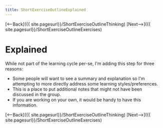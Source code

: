 ```yaml
---
title: ShortExerciseOutlineExplained
---
```

[<--Back]({{ site.pagesurl}}/ShortExerciseOutlineThinking) [Next-->]({{ site.pagesurl}}/ShortExerciseOutlineExercises)

# Explained
While not part of the learning cycle per-se, I'm adding this step for three reasons:

* Some people will want to see a summary and explanation so I'm attempting to more directly address some learning styles/preferences. 
* This is a place to put additional notes that might not have been discussed in the group. 
* If you are working on your own, it would be handy to have this information. 

[<--Back]({{ site.pagesurl}}/ShortExerciseOutlineThinking) [Next-->]({{ site.pagesurl}}/ShortExerciseOutlineExercises)